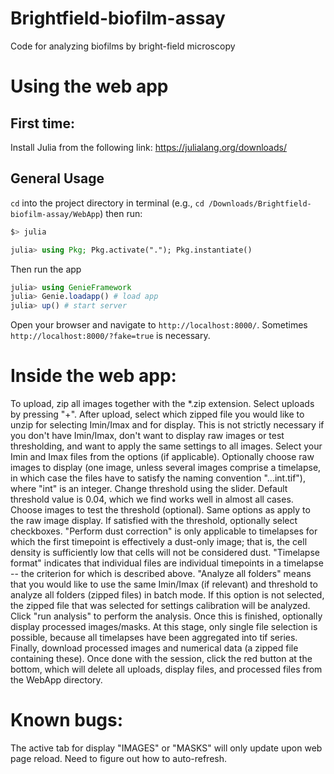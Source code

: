 # Brightfield-biofilm-assay
Code for analyzing biofilms by bright-field microscopy

# Using the web app
## First time:
Install Julia from the following link: https://julialang.org/downloads/

## General Usage

`cd` into the project directory in terminal (e.g., `cd /Downloads/Brightfield-biofilm-assay/WebApp`) then run:

```bash
$> julia
`````

```julia
julia> using Pkg; Pkg.activate("."); Pkg.instantiate()
`````

Then run the app

```julia
julia> using GenieFramework
julia> Genie.loadapp() # load app
julia> up() # start server
`````

Open your browser and navigate to `http://localhost:8000/`. Sometimes `http://localhost:8000/?fake=true` is necessary.

# Inside the web app:
To upload, zip all images together with the *.zip extension. Select uploads by pressing "+". After upload, select which zipped file you would like to unzip for selecting Imin/Imax and for display. This is not strictly necessary if you don't have Imin/Imax, don't want to display raw images or test thresholding, and want to apply the same settings to all images. Select your Imin and Imax files from the options (if applicable). Optionally choose raw images to display (one image, unless
several images comprise a timelapse, in which case the files have to satisfy the naming convention "...int.tif"), where "int" is an integer. Change threshold using the slider. Default threshold value is 0.04, which we find works well in almost all cases. Choose images to test the threshold (optional). Same options as apply to the raw image display. If satisfied with the threshold, optionally select checkboxes. "Perform dust correction" is only applicable to timelapses for which
the first timepoint is effectively a dust-only image; that is, the cell density is sufficiently low that cells will not be considered dust. "Timelapse format" indicates that individual files are individual timepoints in a timelapse -- the criterion for which is described above. "Analyze all folders" means that you would like to use the same Imin/Imax (if relevant) and threshold to analyze all folders (zipped files) in batch mode. If this option is not selected, the zipped file that
was selected for settings calibration will be analyzed. Click "run analysis" to perform the analysis. Once this is finished, optionally display processed images/masks. At this stage, only single file selection is possible, because all timelapses have been aggregated into tif series. Finally, download processed images and numerical data (a zipped file containing these). Once done with the session, click the red button at the bottom, which will delete all uploads, display files,
and processed files from the WebApp directory.

# Known bugs:
The active tab for display "IMAGES" or "MASKS" will only update upon web page reload. Need to figure out how to auto-refresh.
